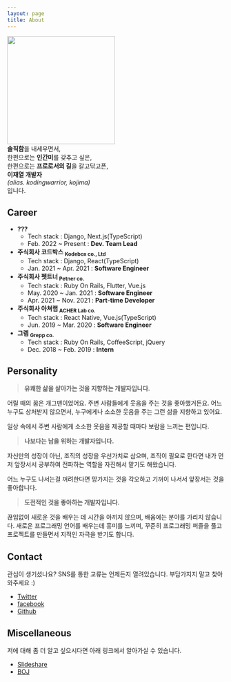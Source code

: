 ```yaml
---
layout: page
title: About
---
```


<div class="sm:flex sm:justify-between sm:items-center">
  <div class="py-2 mb-8 sm:mb-2">
    <img width="250" src="{{ '/images/profile_image.jpg' | relative_url }}" />
  </div>
  <div class="text-right">
  <b>솔직함</b>을 내세우면서, <br/>
  한편으로는 <b>인간미</b>를 갖추고 싶은, <br/>
  한편으로는 <b>프로로서의 길</b>을 갈고닦고픈,<br/>
  <b>이재열 개발자</b><br/><i>(alias. kodingwarrior, kojima)</i><br/>
  입니다.
  </div>
</div>

## Career

* **???**
  * Tech stack : Django, Next.js(TypeScript)
  * Feb. 2022 ~ Present : **Dev. Team Lead**
* **주식회사 코드박스 <sub>Kodebox co., Ltd</sub>**
  * Tech stack : Django, React(TypeScript)
  * Jan. 2021 ~ Apr. 2021 : **Software Engineer**
* **주식회사 펫트너 <sub>Petner co.</sub>**
  * Tech stack : Ruby On Rails, Flutter, Vue.js
  * May. 2020 ~ Jan. 2021 : **Software Engineer**
  * Apr. 2021 ~ Nov. 2021 : **Part-time Developer** 
* **주식회사 아쳐랩 <sub>ACHER Lab co.</sub>**
  * Tech stack : React Native, Vue.js(TypeScript)
  * Jun. 2019 ~ Mar. 2020 : **Software Engineer**
* **그렙 <sub>Grepp co.</sub>**
  * Tech stack : Ruby On Rails, CoffeeScript, jQuery
  * Dec. 2018 ~ Feb. 2019 : **Intern**

## **Personality**

> **유쾌한 삶을 살아가는 것을 지향하는 개발자입니다.**

어릴 때의 꿈은 개그맨이었어요. 주변 사람들에게 웃음을 주는 것을 좋아했거든요. 어느 누구도 상처받지 않으면서, 누구에게나 소소한 웃음을 주는 그런 삶을 지향하고 있어요.

일상 속에서 주변 사람에게 소소한 웃음을 제공할 때마다 보람을 느끼는 편입니다.

> **나보다는 남을 위하는 개발자입니다.**

자신만의 성장이 아닌, 조직의 성장을 우선가치로 삼으며, 조직이 필요로 한다면 내가 먼저 앞장서서 공부하여 전파하는 역할을 자진해서 맡기도 해왔습니다.

어느 누구도 나서는걸 꺼려한다면 망가지는 것을 각오하고 기꺼이 나서서 앞장서는 것을 좋아합니다.

> **도전적인 것을 좋아하는 개발자입니다.**

끊임없이 새로운 것을 배우는 데 시간을 아끼지 않으며, 배움에는 분야를 가리지 않습니다. 새로운 프로그래밍 언어를 배우는데 흥미를 느끼며, 꾸준히 프로그래밍 퍼즐을 풀고 프로젝트를 만들면서 지적인 자극을 받기도 합니다.

## Contact

관심이 생기셨나요? SNS를 통한 교류는 언제든지 열려있습니다. 부담가지지 말고 찾아와주세요 :)

* [Twitter](https://twitter.com/kodingwarrior)
* [facebook](https://facebook.com/kodingwarrior)
* [Github](https://github.com/malkoG)

## Miscellaneous

저에 대해 좀 더 알고 싶으시다면 아래 링크에서 알아가실 수 있습니다.

* [Slideshare](https://www.slideshare.net/JaeyeolLee4)
* [BOJ](https://acmicpc.net/user/malkoring)